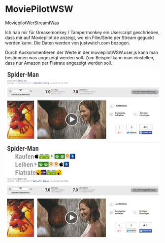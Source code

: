 # MoviePilotWSW
MoviepilotWerStreamtWas

Ich hab mir für Greasemonkey / Tampermonkey ein Userscript geschrieben, dass mir auf Moviepilot.de anzeigt, wo ein Film/Serie per Stream geguckt werden kann.
Die Daten werden von justwatch.com bezogen.

Durch Auskommentieren der Werte in der moviepilotWSW.user.js kann man bestimmen was angezeigt werden soll. Zum Beispiel kann man einstellen, dass nur Amazon per Flatrate angezeigt werden soll.


![Vorher](https://github.com/Foso/foso.github.io/blob/master/img/portfolio/MoviePilotWSWvorher.png)
![Nachher](https://github.com/Foso/foso.github.io/blob/master/img/portfolio/MoviePilotWSWnachher.png)



